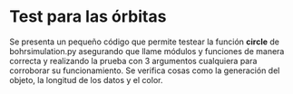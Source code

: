# Test para las órbitas
Se presenta un pequeño código que permite testear la función **circle** de bohrsimulation.py asegurando que llame módulos y funciones de manera correcta y realizando la prueba con 3 argumentos cualquiera para corroborar su funcionamiento. Se verifica cosas como la generación del objeto, la longitud de los datos y el color.
